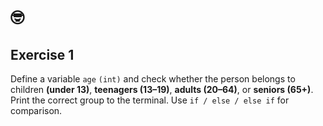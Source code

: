 # 🤓

## Exercise 1

Define a variable <code>age</code> <code>(int)</code> and check whether the person belongs to children **(under 13)**, **teenagers (13–19)**, **adults (20–64)**, or **seniors (65+)**. Print the correct group to
the terminal. Use <code>if / else / else if</code> for comparison.

